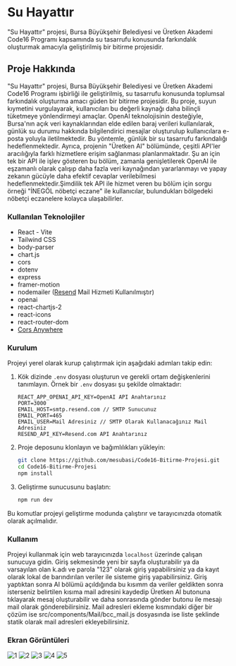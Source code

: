 # Su Hayattır

"Su Hayattır" projesi, Bursa Büyükşehir Belediyesi ve Üretken Akademi Code16 Programı kapsamında su tasarrufu konusunda farkındalık oluşturmak amacıyla geliştirilmiş bir bitirme projesidir.

## Proje Hakkında

"Su Hayattır" projesi, Bursa Büyükşehir Belediyesi ve Üretken Akademi Code16 Programı işbirliği ile geliştirilmiş, su tasarrufu konusunda toplumsal farkındalık oluşturma amacı güden bir bitirme projesidir. Bu proje, suyun kıymetini vurgulayarak, kullanıcıları bu değerli kaynağı daha bilinçli tüketmeye yönlendirmeyi amaçlar. OpenAI teknolojisinin desteğiyle, Bursa'nın açık veri kaynaklarından elde edilen baraj verileri kullanılarak, günlük su durumu hakkında bilgilendirici mesajlar oluşturulup kullanıcılara e-posta yoluyla iletilmektedir. Bu yöntemle, günlük bir su tasarrufu farkındalığı hedeflenmektedir. Ayrıca, projenin "Üretken AI" bölümünde, çeşitli API'ler aracılığıyla farklı hizmetlere erişim sağlanması planlanmaktadır. Şu an için tek bir API ile işlev gösteren bu bölüm, zamanla genişletilerek OpenAI ile eşzamanlı olarak çalışıp daha fazla veri kaynağından yararlanmayı ve yapay zekanın gücüyle daha efektif cevaplar verilebilmesi hedeflenmektedir.Şimdilik tek API ile hizmet veren bu bölüm için sorgu örneği "İNEGÖL nöbetçi eczane" ile kullanıcılar, bulundukları bölgedeki nöbetçi eczanelere kolayca ulaşabilirler.

### Kullanılan Teknolojiler

- React - Vite
- Tailwind CSS
- body-parser
- chart.js
- cors
- dotenv
- express
- framer-motion
- nodemailer ([Resend](resend.com) Mail Hizmeti Kullanılmıştır)
- openai
- react-chartjs-2
- react-icons
- react-router-dom
- [Cors Anywhere](https://github.com/Rob--W/cors-anywhere)

### Kurulum

Projeyi yerel olarak kurup çalıştırmak için aşağıdaki adımları takip edin:

1. Kök dizinde `.env` dosyası oluşturun ve gerekli ortam değişkenlerini tanımlayın. Örnek bir `.env` dosyası şu şekilde olmaktadır:

    ```
   REACT_APP_OPENAI_API_KEY=OpenAI API Anahtarınız
   PORT=3000
   EMAIL_HOST=smtp.resend.com // SMTP Sunucunuz
   EMAIL_PORT=465
   EMAIL_USER=Mail Adresiniz // SMTP Olarak Kullanacağınız Mail Adresiniz
   RESEND_API_KEY=Resend.com API Anahtarınız
    ```

2. Proje deposunu klonlayın ve bağımlılıkları yükleyin:

    ```bash
    git clone https://github.com/mesubasi/Code16-Bitirme-Projesi.git
    cd Code16-Bitirme-Projesi
    npm install
    ```

3. Geliştirme sunucusunu başlatın:

    ```bash
    npm run dev
    ```

Bu komutlar projeyi geliştirme modunda çalıştırır ve tarayıcınızda otomatik olarak açılmalıdır.

### Kullanım

Projeyi kullanmak için web tarayıcınızda `localhost` üzerinde çalışan sunucuya gidin. Giriş sekmesinde yeni bir sayfa oluşturabilir ya da varsayılan olan k.adı ve parola "123" olarak giriş yapabilirsiniz ya da kayıt olarak lokal de barındırılan veriler ile sisteme giriş yapabilirsiniz. Giriş yaptıktan sonra AI bölümü açıldığında bu kısımm da veriler geldikten sonra isterseniz belirtilen kısıma mail adresini kaydedip Üretken AI butonuna tıklayarak mesaj oluşturabilir ve daha sonrasında gönder butonu ile mesajı mail olarak gönderebilirsiniz. Mail adresleri ekleme kısmındaki diğer bir çözüm ise  src/components/Mail/bcc_mail.js dosyasında ise liste şeklinde statik olarak mail adresleri ekleyebilirsiniz.

### Ekran Görüntüleri

![1](https://github.com/mesubasi/Code16-Bitirme-Projesi/assets/88106043/707b3d3e-a680-47b7-98f3-130ffb638ec4)
![2](https://github.com/mesubasi/Code16-Bitirme-Projesi/assets/88106043/6485cbe5-6594-411c-a144-35a866f2a956)
![3](https://github.com/mesubasi/Code16-Bitirme-Projesi/assets/88106043/9312801d-fa0f-4d5b-9f85-34b122cc67c9)
![4](https://github.com/mesubasi/Code16-Bitirme-Projesi/assets/88106043/d3618fda-4a24-4f0f-ace1-a51cea540e87)
![5](https://github.com/mesubasi/Code16-Bitirme-Projesi/assets/88106043/d1259d05-b4dd-4579-a776-8b9733b30d50)
